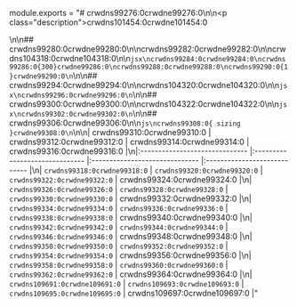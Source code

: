 module.exports = "# crwdns99276:0crwdne99276:0\n\n<p class=\"description\">crwdns101454:0crwdne101454:0</p>\n\n## crwdns99280:0crwdne99280:0\n\ncrwdns99282:0crwdne99282:0\n\ncrwdns104318:0crwdne104318:0\n\n```jsx\ncrwdns99284:0crwdne99284:0\ncrwdns99286:0{300}crwdne99286:0\ncrwdns99288:0crwdne99288:0\ncrwdns99290:0{1}crwdne99290:0\n```\n\n## crwdns99294:0crwdne99294:0\n\ncrwdns104320:0crwdne104320:0\n\n```jsx\ncrwdns99296:0crwdne99296:0\n```\n\n## crwdns99300:0crwdne99300:0\n\ncrwdns104322:0crwdne104322:0\n\n```jsx\ncrwdns99302:0crwdne99302:0\n```\n\n## crwdns99306:0crwdne99306:0\n\n```js\ncrwdns99308:0{ sizing }crwdne99308:0\n```\n\n| crwdns99310:0crwdne99310:0     | crwdns99312:0crwdne99312:0     | crwdns99314:0crwdne99314:0     | crwdns99316:0crwdne99316:0   |\n|:------------------------------ |:------------------------------ |:------------------------------ |:---------------------------- |\n| `crwdns99318:0crwdne99318:0`   | `crwdns99320:0crwdne99320:0`   | `crwdns99322:0crwdne99322:0`   | crwdns99324:0crwdne99324:0   |\n| `crwdns99326:0crwdne99326:0`   | `crwdns99328:0crwdne99328:0`   | `crwdns99330:0crwdne99330:0`   | crwdns99332:0crwdne99332:0   |\n| `crwdns99334:0crwdne99334:0`   | `crwdns99336:0crwdne99336:0`   | `crwdns99338:0crwdne99338:0`   | crwdns99340:0crwdne99340:0   |\n| `crwdns99342:0crwdne99342:0`   | `crwdns99344:0crwdne99344:0`   | `crwdns99346:0crwdne99346:0`   | crwdns99348:0crwdne99348:0   |\n| `crwdns99350:0crwdne99350:0`   | `crwdns99352:0crwdne99352:0`   | `crwdns99354:0crwdne99354:0`   | crwdns99356:0crwdne99356:0   |\n| `crwdns99358:0crwdne99358:0`   | `crwdns99360:0crwdne99360:0`   | `crwdns99362:0crwdne99362:0`   | crwdns99364:0crwdne99364:0   |\n| `crwdns109691:0crwdne109691:0` | `crwdns109693:0crwdne109693:0` | `crwdns109695:0crwdne109695:0` | crwdns109697:0crwdne109697:0 |"